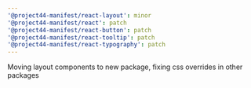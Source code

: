 ```yaml
---
'@project44-manifest/react-layout': minor
'@project44-manifest/react': patch
'@project44-manifest/react-button': patch
'@project44-manifest/react-tooltip': patch
'@project44-manifest/react-typography': patch
---
```


Moving layout components to new package, fixing css overrides in other packages

